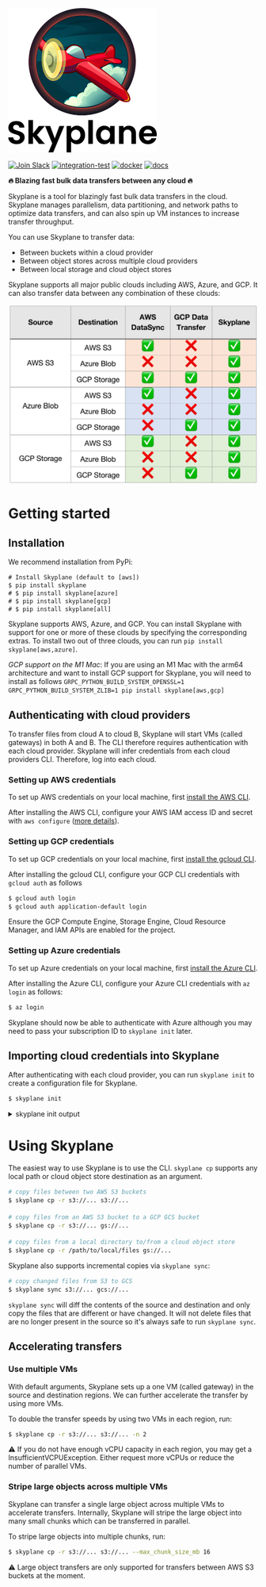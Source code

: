 <picture>
    <source srcset="docs/_static/logo-dark-mode.png" media="(prefers-color-scheme: dark)">
    <img src="docs/_static/logo-light-mode.png" width="300" />
</picture>

[![Join Slack](https://img.shields.io/badge/-Join%20Skyplane%20Slack-blue?logo=slack)](https://join.slack.com/t/skyplaneworkspace/shared_invite/zt-1cxmedcuc-GwIXLGyHTyOYELq7KoOl6Q)
[![integration-test](https://github.com/skyplane-project/skyplane/actions/workflows/integration-test.yml/badge.svg)](https://github.com/skyplane-project/skyplane/actions/workflows/integration-test.yml)
[![docker](https://github.com/skyplane-project/skyplane/actions/workflows/docker-publish.yml/badge.svg)](https://github.com/skyplane-project/skyplane/actions/workflows/docker-publish.yml)
[![docs](https://readthedocs.org/projects/skyplane/badge/?version=latest)](https://skyplane.readthedocs.io/en/latest/?badge=latest)

**🔥 Blazing fast bulk data transfers between any cloud 🔥**

Skyplane is a tool for blazingly fast bulk data transfers in the cloud. Skyplane manages parallelism, data partitioning, and network paths to optimize data transfers, and can also spin up VM instances to increase transfer throughput. 

You can use Skyplane to transfer data: 
* Between buckets within a cloud provider
* Between object stores across multiple cloud providers
* Between local storage and cloud object stores

Skyplane supports all major public clouds including AWS, Azure, and GCP. It can also transfer data between any combination of these clouds:

<img src="docs/_static/supported-destinations.png" width="512" />

# Getting started

## Installation
We recommend installation from PyPi:
```
# Install Skyplane (default to [aws])
$ pip install skyplane
# $ pip install skyplane[azure]
# $ pip install skyplane[gcp]
# $ pip install skyplane[all]
```

Skyplane supports AWS, Azure, and GCP. You can install Skyplane with support for one or more of these clouds by specifying the corresponding extras. To install two out of three clouds, you can run `pip install skyplane[aws,azure]`.

*GCP support on the M1 Mac*: If you are using an M1 Mac with the arm64 architecture and want to install GCP support for Skyplane, you will need to install as follows
`GRPC_PYTHON_BUILD_SYSTEM_OPENSSL=1 GRPC_PYTHON_BUILD_SYSTEM_ZLIB=1 pip install skyplane[aws,gcp]`

## Authenticating with cloud providers

To transfer files from cloud A to cloud B, Skyplane will start VMs (called gateways) in both A and B. The CLI therefore requires authentication with each cloud provider. Skyplane will infer credentials from each cloud providers CLI. Therefore, log into each cloud.

### Setting up AWS credentials

To set up AWS credentials on your local machine, first [install the AWS CLI](https://docs.aws.amazon.com/cli/latest/userguide/getting-started-install.html).

After installing the AWS CLI, configure your AWS IAM access ID and secret with `aws configure` ([more details](https://docs.aws.amazon.com/cli/latest/userguide/getting-started-quickstart.html#getting-started-quickstart-new)).
<!-- <details>
<summary>"aws configure" output</summary>
<br>
 
```bash
$ aws configure
AWS Access Key ID [None]: AKIAIOSFODNN7EXAMPLE
AWS Secret Access Key [None]: wJalrXUtnFEMI/K7MDENG/bPxRfiCYEXAMPLEKEY
Default region name [None]: us-west-2
Default output format [None]: json
```
</details> -->

### Setting up GCP credentials
To set up GCP credentials on your local machine, first [install the gcloud CLI](https://cloud.google.com/sdk/docs/install-sdk).

After installing the gcloud CLI, configure your GCP CLI credentials with `gcloud auth` as follows
```bash
$ gcloud auth login
$ gcloud auth application-default login
```
Ensure the GCP Compute Engine, Storage Engine, Cloud Resource Manager, and IAM APIs are enabled for the project.

### Setting up Azure credentials

To set up Azure credentials on your local machine, first [install the Azure CLI](https://docs.microsoft.com/en-us/cli/azure/install-azure-cli?view=azure-cli-latest).

After installing the Azure CLI, configure your Azure CLI credentials with `az login` as follows:
```bash
$ az login
```

Skyplane should now be able to authenticate with Azure although you may need to pass your subscription ID to `skyplane init` later.

## Importing cloud credentials into Skyplane

After authenticating with each cloud provider, you can run `skyplane init` to create a configuration file for Skyplane.

```bash
$ skyplane init
```
<details>
<summary>skyplane init output</summary>
<br>

```
$ skyplane init

====================================================
 _____ _   ____   _______ _       ___   _   _  _____
/  ___| | / /\ \ / / ___ \ |     / _ \ | \ | ||  ___|
\ `--.| |/ /  \ V /| |_/ / |    / /_\ \|  \| || |__
 `--. \    \   \ / |  __/| |    |  _  || . ` ||  __|
/\__/ / |\  \  | | | |   | |____| | | || |\  || |___
\____/\_| \_/  \_/ \_|   \_____/\_| |_/\_| \_/\____/
====================================================


(1) Configuring AWS:
    Loaded AWS credentials from the AWS CLI [IAM access key ID: ...XXXXXX]
    AWS region config file saved to /home/ubuntu/.skyplane/aws_config

(2) Configuring Azure:
    Azure credentials found in Azure CLI
    Azure credentials found, do you want to enable Azure support in Skyplane? [Y/n]: Y
    Enter the Azure subscription ID: [XXXXXXXX-XXXX-XXXX-XXXX-XXXXXXXXXXXX]:
    Azure region config file saved to /home/ubuntu/.skyplane/azure_config
    Querying for SKU availbility in regions
    Azure SKU availability cached in /home/ubuntu/.skyplane/azure_sku_mapping

(3) Configuring GCP:
    GCP credentials found in GCP CLI
    GCP credentials found, do you want to enable GCP support in Skyplane? [Y/n]: Y
    Enter the GCP project ID [XXXXXXX]:
    GCP region config file saved to /home/ubuntu/.skyplane/gcp_config

Config file saved to /home/ubuntu/.skyplane/config
```

</details>

# Using Skyplane

The easiest way to use Skyplane is to use the CLI. `skyplane cp` supports any local path or cloud object store destination as an argument.

```bash
# copy files between two AWS S3 buckets
$ skyplane cp -r s3://... s3://...

# copy files from an AWS S3 bucket to a GCP GCS bucket
$ skyplane cp -r s3://... gs://...

# copy files from a local directory to/from a cloud object store
$ skyplane cp -r /path/to/local/files gs://...
```

Skyplane also supports incremental copies via `skyplane sync`:    
```bash
# copy changed files from S3 to GCS
$ skyplane sync s3://... gcs://...
```

`skyplane sync` will diff the contents of the source and destination and only copy the files that are different or have changed. It will not delete files that are no longer present in the source so it's always safe to run `skyplane sync`.

## Accelerating transfers
### Use multiple VMs

With default arguments, Skyplane sets up a one VM (called gateway) in the source and destination regions. We can further accelerate the transfer by using more VMs.

To double the transfer speeds by using two VMs in each region, run:
```bash
$ skyplane cp -r s3://... s3://... -n 2
```

⚠️ If you do not have enough vCPU capacity in each region, you may get a InsufficientVCPUException. Either request more vCPUs or reduce the number of parallel VMs.

### Stripe large objects across multiple VMs
Skyplane can transfer a single large object across multiple VMs to accelerate transfers. Internally, Skyplane will stripe the large object into many small chunks which can be transferred in parallel.

To stripe large objects into multiple chunks, run:
```bash
$ skyplane cp -r s3://... s3://... --max_chunk_size_mb 16
```

⚠️ Large object transfers are only supported for transfers between AWS S3 buckets at the moment.
